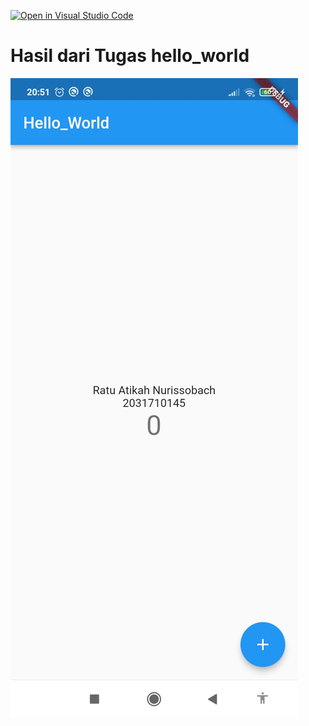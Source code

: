[![Open in Visual Studio Code](https://classroom.github.com/assets/open-in-vscode-f059dc9a6f8d3a56e377f745f24479a46679e63a5d9fe6f495e02850cd0d8118.svg)](https://classroom.github.com/online_ide?assignment_repo_id=7040047&assignment_repo_type=AssignmentRepo)

# Hasil dari Tugas hello_world
![Contoh Tampil Gambar](tika.jpg)